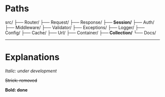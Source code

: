 # Paths

src/
├── Router/
├── Request/
├── Response/
**├── Session/**
├── Auth/
├── Middleware/
├── Validator/
├── Exceptions/
├── Logger/
├── Config/
├── Cache/
├── Url/
├── Container/
**├── Collection/**
└── Docs/

---

# Explanations

*Italic: under development*

~~Striek: removed~~

**Bold: done**
